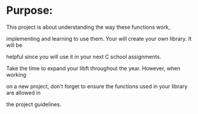 # Purpose:
This project is about understanding the way these functions work,

implementing and learning to use them. Your will create your own library. It will be

helpful since you will use it in your next C school assignments.

Take the time to expand your libft throughout the year. However, when working

on a new project, don’t forget to ensure the functions used in your library are allowed in

the project guidelines.
